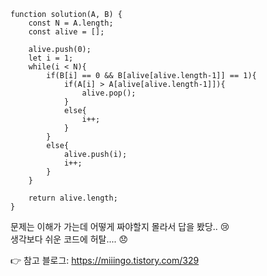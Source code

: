 ```
function solution(A, B) {
    const N = A.length;
    const alive = [];

    alive.push(0);
    let i = 1;
    while(i < N){
        if(B[i] == 0 && B[alive[alive.length-1]] == 1){
            if(A[i] > A[alive[alive.length-1]]){
                alive.pop();
            }
            else{
                i++;
            }
        }
        else{
            alive.push(i);
            i++;
        }
    }

    return alive.length;
}
```

문제는 이해가 가는데 어떻게 짜야할지 몰라서 답을 봤당.. 😢 <br/>
생각보다 쉬운 코드에 허탈.... 😞

👉 참고 블로그: https://miiingo.tistory.com/329

